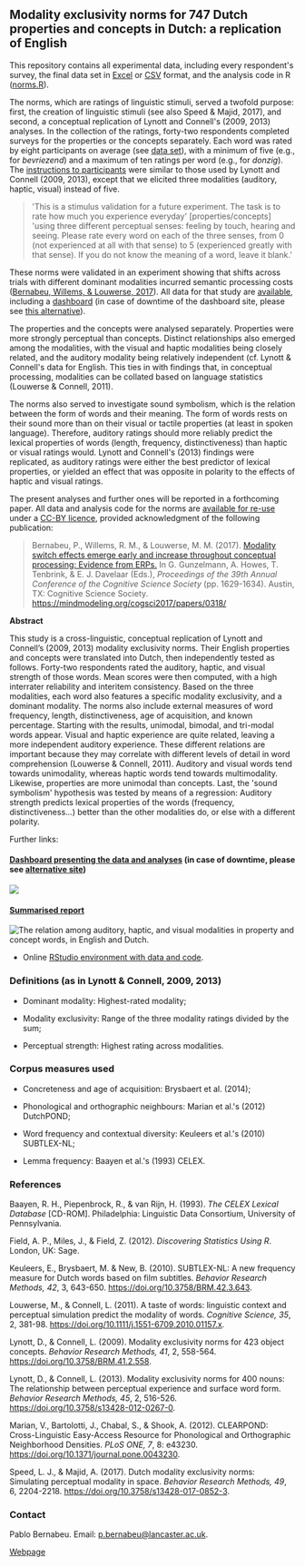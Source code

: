 ## Modality exclusivity norms for 747 Dutch properties and concepts in Dutch: a replication of English

This repository contains all experimental data, including every respondent's survey, the final data set in [Excel](https://github.com/pablobernabeu/Modality-exclusivity-norms-747-Dutch-English-replication/blob/master/norms.xlsx) or [CSV](https://github.com/pablobernabeu/Modality-exclusivity-norms-747-Dutch-English-replication/blob/master/all.csv) format, and the analysis code in R ([norms.R](https://github.com/pablobernabeu/Modality-exclusivity-norms-747-Dutch-English-replication/blob/master/norms.R)).

The norms, which are ratings of linguistic stimuli, served a twofold purpose: first, the creation of linguistic stimuli (see also Speed & Majid, 2017), and second, a conceptual replication of Lynott and Connell's (2009, 2013) analyses. In the collection of the ratings, forty-two respondents completed surveys for the properties or the concepts separately. Each word was rated by eight participants on average (see [data set](https://osf.io/ge7pn/)), with a minimum of five (e.g., for *bevriezend*) and a maximum of ten ratings per word (e.g., for *donzig*). The [instructions to participants](https://osf.io/ungey/) were similar to those used by Lynott and Connell (2009, 2013), except that we elicited three modalities (auditory, haptic, visual) instead of five.

> <span style = "font-size: 14px;"> 'This is a stimulus validation for a future experiment. The task is to rate how much you experience everyday' [properties/concepts] 'using three different perceptual senses: feeling by touch, hearing and seeing. Please rate every word on each of the three senses, from 0 (not experienced at all with that sense) to 5 (experienced greatly with that sense). If you do not know the meaning of a word, leave it blank.' </span>

These norms were validated in an experiment showing that shifts across trials with different dominant modalities incurred semantic processing costs ([Bernabeu, Willems, & Louwerse, 2017](https://mindmodeling.org/cogsci2017/papers/0318/index.html)). All data for that study are [available](https://osf.io/97unm/wiki/home/), including a [dashboard](https://pablobernabeu.shinyapps.io/ERP-waveform-visualization_CMS-experiment/) (in case of downtime of the dashboard site, please see [this alternative](https://mybinder.org/v2/gh/pablobernabeu/Modality-switch-effects-emerge-early-and-increase-throughout-conceptual-processing/0a5542658914a6ed01cf8e96252c48bb5bcf8f18?urlpath=shiny/Shiny-app/)).

The properties and the concepts were analysed separately. Properties were more strongly perceptual than concepts. Distinct relationships also emerged among the modalities, with the visual and haptic modalities being closely related, and the auditory modality being relatively independent (cf. Lynott & Connell's data for English. This ties in with findings that, in conceptual processing, modalities can be collated based on language statistics (Louwerse & Connell, 2011).

The norms also served to investigate sound symbolism, which is the relation between the form of words and their meaning. The form of words rests on their sound more than on their visual or tactile properties (at least in spoken language). Therefore, auditory ratings should more reliably predict the lexical properties of words (length, frequency, distinctiveness) than haptic or visual ratings would. Lynott and Connell's (2013) findings were replicated, as auditory ratings were either the best predictor of lexical properties, or yielded an effect that was opposite in polarity to the effects of haptic and visual ratings.

The present analyses and further ones will be reported in a forthcoming paper. All data and analysis code for the norms are [available for re-use](https://osf.io/brkjw/wiki/home/) under a [CC-BY licence](https://creativecommons.org/licenses/by/4.0/), provided acknowledgment of the following publication:

> <span style = "font-size: 14.1px;"> Bernabeu, P., Willems, R. M., & Louwerse, M. M. (2017). [Modality switch effects emerge early and increase throughout conceptual processing: Evidence from ERPs.](https://mindmodeling.org/cogsci2017/papers/0318/index.html) In G. Gunzelmann, A. Howes,  T. Tenbrink, & E. J. Davelaar (Eds.), *Proceedings of the 39th Annual Conference of the Cognitive Science Society* (pp. 1629-1634). Austin, TX: Cognitive Science Society. https://mindmodeling.org/cogsci2017/papers/0318/ </span>


**Abstract**

This study is a cross-linguistic, conceptual replication of Lynott and Connell’s (2009, 2013) modality exclusivity norms. Their English properties and concepts were translated into Dutch, then independently tested as follows. Forty-two respondents rated the auditory, haptic, and visual strength of those words. Mean scores were then computed, with a high interrater reliability and interitem consistency. Based on the three modalities, each word also features a specific modality exclusivity, and a dominant modality. The norms also include external measures of word frequency, length, distinctiveness, age of acquisition, and known percentage. Starting with the results, unimodal, bimodal, and tri-modal words appear. Visual and haptic experience are quite related, leaving a more independent auditory experience. These different relations are important because they may correlate with different levels of detail in word comprehension (Louwerse &amp; Connell, 2011). Auditory and visual words tend towards unimodality, whereas haptic words tend towards multimodality. Likewise, properties are more unimodal than concepts. Last, the 'sound symbolism' hypothesis was tested by means of a regression: Auditory strength predicts lexical properties of the words (frequency, distinctiveness...) better than the other modalities do, or else with a different polarity.

Further links:

#### [**Dashboard presenting the data and analyses**](https://pablobernabeu.shinyapps.io/dutch-modality-exclusivity-norms/) (in case of downtime, please see [alternative site](http://rpubs.com/pcbernabeu/Dutch-modality-exclusivity-norms))
 
![](https://i.imgur.com/gS1vpcM.gif)

#### [**Summarised report**](https://www.linkedin.com/pulse/modality-exclusivity-norms-336-properties-411-dutch-english-bernabeu)

![The relation among auditory, haptic, and visual modalities in property and concept words, in English and Dutch.](https://raw.githubusercontent.com/pablobernabeu/Modality-exclusivity-norms-747-Dutch-English-replication/master/allfour_lowres.png)

- Online [RStudio environment with data and code](https://mybinder.org/v2/gh/pablobernabeu/Modality-exclusivity-norms-747-Dutch-English-replication/eab65b392a8817454824f11c4efacea2e8a927f3?urlpath=rstudio).


### **Definitions** (as in Lynott & Connell, 2009, 2013)

- Dominant modality: Highest-rated modality;

- Modality exclusivity: Range of the three modality ratings divided by the sum;

- Perceptual strength: Highest rating across modalities.


### Corpus measures used

* Concreteness and age of acquisition: Brysbaert et al. (2014);

* Phonological and orthographic neighbours: Marian et al.'s (2012) DutchPOND;

* Word frequency and contextual diversity: Keuleers et al.'s (2010) SUBTLEX-NL;

* Lemma frequency: Baayen et al.'s (1993) CELEX.


### References

Baayen, R. H., Piepenbrock, R., & van Rijn, H. (1993). *The CELEX Lexical Database* [CD-ROM]. Philadelphia: Linguistic Data Consortium, University of Pennsylvania.

Field, A. P., Miles, J., & Field, Z. (2012). *Discovering Statistics Using R*. London, UK: Sage.

Keuleers, E., Brysbaert, M. & New, B. (2010). SUBTLEX-NL: A new frequency measure for Dutch words based on film subtitles. *Behavior Research Methods, 42*, 3, 643-650. https://doi.org/10.3758/BRM.42.3.643.

Louwerse, M., & Connell, L. (2011). A taste of words: linguistic context and perceptual simulation predict the modality of words. *Cognitive Science, 35*, 2, 381-98. https://doi.org/10.1111/j.1551-6709.2010.01157.x.

Lynott, D., & Connell, L. (2009). Modality exclusivity norms for 423 object concepts. *Behavior Research Methods, 41*, 2, 558-564. https://doi.org/10.3758/BRM.41.2.558.

Lynott, D., & Connell, L. (2013). Modality exclusivity norms for 400 nouns: The relationship between perceptual experience and surface word form. *Behavior Research Methods, 45*, 2, 516-526. https://doi.org/10.3758/s13428-012-0267-0.

Marian, V., Bartolotti, J., Chabal, S., & Shook, A. (2012). CLEARPOND: Cross-Linguistic Easy-Access Resource for Phonological and Orthographic Neighborhood Densities. *PLoS ONE, 7*, 8: e43230. https://doi.org/10.1371/journal.pone.0043230.

Speed, L. J., & Majid, A. (2017). Dutch modality exclusivity norms: Simulating perceptual modality in space. *Behavior Research Methods, 49*, 6, 2204-2218. https://doi.org/10.3758/s13428-017-0852-3.


### Contact

Pablo Bernabeu. Email: p.bernabeu@lancaster.ac.uk.

[Webpage](http://www.research.lancs.ac.uk/portal/en/people/pablo-de-juan-bernabeu)

